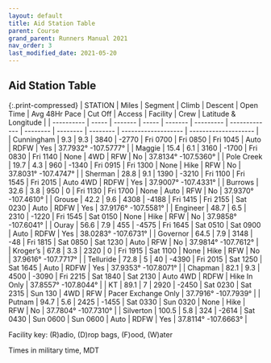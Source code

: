 ```yaml
---
layout: default
title: Aid Station Table
parent: Course
grand_parent: Runners Manual 2021
nav_order: 3
last_modified_date: 2021-05-20
---
```


## Aid Station Table

{:.print-compressed}
| STATION    | Miles | Segment | Climb | Descent | Open Time | Avg 48Hr Pace | Cut Off  | Access   | Facility | Crew                | Latitude & Longitude |
| ---------- | ----- | ------- | ----- | ------- | --------- | ------------- | -------- | -------- | -------- | ------------------- | -------------------- |
| Cunningham | 9.3   | 9.3     | 3840  | \-2770  | Fri 0700   | Fri 0850       | Fri 1045 | Auto     | RDFW     | Yes                 | 37.7932° -107.5777°  |
| Maggie     | 15.4  | 6.1     | 3160  | \-1700  | Fri 0830   | Fri 1140      | None     | 4WD      | RFW      | No                  | 37.8134° -107.5360°  |
| Pole Creek | 19.7  | 4.3     | 960   | \-1340  | Fri 0915   | Fri 1300      | None     | Hike     | RFW      | No                  | 37.8031° -107.4747°  |
| Sherman    | 28.8  | 9.1     | 1390  | \-3210  | Fri 1100  | Fri 1545      | Fri 2015 | Auto 4WD | RDFW     | Yes                 | 37.9007° -107.4331°  |
| Burrows    | 32.6  | 3.8     | 950   | 0       | Fri 1130  | Fri 1700      | None     | Auto     | RFW      | No                  | 37.9370° -107.4610°  |
| Grouse     | 42.2  | 9.6     | 4308  | \-4188  | Fri 1415  | Fri 2155      | Sat 0230  | Auto     | RDFW     | Yes                 | 37.9176° -107.5581°  |
| Engineer   | 48.7  | 6.5     | 2310  | \-1220  | Fri 1545  | Sat 0150       | None     | Hike     | RFW      | No                  | 37.9858° -107.6041°  |
| Ouray      | 56.6  | 7.9     | 455   | \-4575  | Fri 1645  | Sat 0510       | Sat 0900  | Auto     | RDFW     | Yes                 | 38.0283° -107.6731°  |
| Governor   | 64.5  | 7.9     | 3148  | \-48    | Fri 1815  | Sat 0850       | Sat 1230 | Auto     | RFW      | No                  | 37.9814° -107.7612°  |
| Kroger’s   | 67.8  | 3.3     | 2320  | 0       | Fri 1915  | Sat 1100      | None     | Hike     | RFW      | No                  | 37.9616° -107.7717°  |
| Telluride  | 72.8  | 5       | 40    | \-4390  | Fri 2015  | Sat 1250      | Sat 1645 | Auto     | RDFW     | Yes                 | 37.9353° -107.8071°  |
| Chapman    | 82.1  | 9.3     | 4500  | \-3090  | Fri 2215  | Sat 1840      | Sat 2130 | Auto 4WD | RDFW     | Hike In Only        | 37.8557° -107.8044°  |
| KT         | 89.1  | 7       | 2920  | \-2450  | Sat 0230   | Sat 2315      | Sun 130  | 4WD      | RFW      | Pacer Exchange Only | 37.7916° -107.7939°  |
| Putnam     | 94.7  | 5.6     | 2425  | \-1455  | Sat 0330   | Sun 0320       | None     | Hike     | RFW      | No                  | 37.7804° -107.7310°  |
| Silverton  | 100.5 | 5.8     | 324   | \-2614  | Sat 0430   | Sun 0600       | Sun 0600  | Auto     | RDFW     | Yes                 | 37.8114° -107.6663°  |

Facility key: (R)adio, (D)rop bags, (F)ood, (W)ater

Times in military time, MDT
